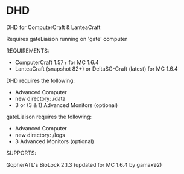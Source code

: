 DHD
===

DHD for ComputerCraft &amp; LanteaCraft

Requires gateLiaison running on 'gate' computer


REQUIREMENTS:

- ComputerCraft 1.57+ for MC 1.6.4
- LanteaCraft (snapshot 82+) or DeltaSG-Craft (latest) for MC 1.6.4

DHD requires the following:
 - Advanced Computer
 - new directory:  /data
 - 3 or (3 & 1) Advanced Monitors (optional)

gateLiaison requires the following:
 - Advanced Computer
 - new directory:  /logs
 - 3 Advanced Monitors (optional)


SUPPORTS:

GopherATL's BioLock 2.1.3 (updated for MC 1.6.4 by gamax92)
